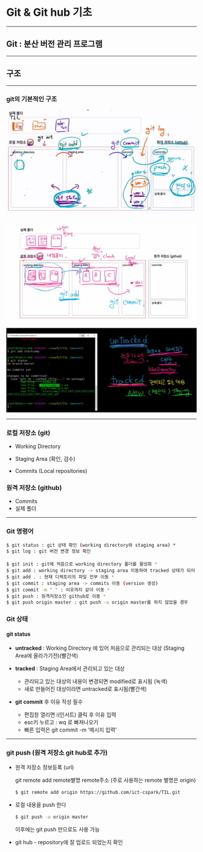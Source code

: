 # Git & Git hub 기초

---

## Git : 분산 버전 관리 프로그램

---

## 구조

---

### git의 기본적인 구조

![git](live_220113.assets/git.png)

![git2](live_220113.assets/git2.png)

![git3](live_220113.assets/git3.png)

---

### 로컬 저장소 (git)

+ Working Directory 

+ Staging Area (확인, 검수)

+ Commits (Local repositories)

### 원격 저장소 (github) 

+ Commits
+ 실제 폴더 

---

### Git 명령어 

```bash
$ git status : git 상태 확인 (working directory와 staging area) *
$ git log : git 버전 변경 정보 확인

$ git init : git에 처음으로 working directory 폴더를 활성화 *
$ git add : working directory -> staging area 이동하여 tracked 상태가 되어 관리대상파일로 변경됨
$ git add . : 현재 디렉토리의 파일 전부 이동 *
$ git commit : staging area -> commits 이동 (version 생성)
$ git commit -m " " : 이유까지 같이 이동 *
$ git push : 원격저장소인 github로 이동 *
$ git push origin master : git push -u origin master를 하지 않았을 경우

```

### Git 상태

#### git status

+ **untracked** : Working Directory 에 있어 처음으로 관리되는 대상 (Staging Area에 올라가기전)(빨간색)

+ **tracked** : Staging Area에서 관리되고 있는 대상
  + 관리되고 있는 대상의 내용이 변경되면  modified로 표시됨 (녹색) 
  + 새로 만들어진 대상이라면 untracked로 표시됨(빨간색)
+ **git commit** 후 이유 작성 필수
  + 편집창 열리면 i(인서트) 클릭 후 이유 입력
  + esc키 누르고 : wq 로 빠져나오기
  + 빠른 입력은 git commit -m '메시지 입력'

---

### git push (원격 저장소 git hub로 추가)

* 원격 저장소 정보등록 (url)

  git remote add remote별명 remote주소  (주로 사용하는 remote 별명은 origin)

  ```bash
  $ git remote add origin https://github.com/ict-cspark/TIL.git
  ```

* 로컬 내용을 push 한다

  ```bash
  $ git push -u origin master
  ```

  이후에는 git push 만으로도 사용 가능

* git hub - repository에 잘 업로드 되었는지 확인